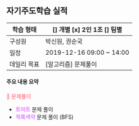 ## 자기주도학습 실적

| 학습 형태   | [] 개별 [x] 2인 1조 [] 팀별 |
| ----------- | --------------------------- |
| 구성원      | 박신원, 권순국              |
| 일정        | 2019-12-16  09:00 ~ 14:00   |
| 데일리 목표 | [알고리즘] 문제풀이         |



#### 주요 내용 요약

<b style="color:#FF8E9E">:fallen_leaf: 문제풀이</b>

- <b style="color:#DF85FF">토마토</b> 문제 풀이
- <b style="color:#DF85FF">적록색약</b> 문제 풀이 (BFS)


